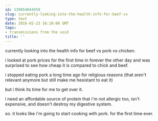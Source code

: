 ```yaml
---
id: 139854044459
slug: currently-looking-into-the-health-info-for-beef-vs
type: text
date: 2016-02-23 16:10:08 GMT
tags:
- transmissions from the void
title: ''
---
```


currently looking into the health info for beef vs pork vs chicken.

i looked at pork prices for the first time in forever the other day and was surprised to see how cheap it is compared to chick and beef.

i stopped eating pork a long time ago for religious reasons (that aren't relevant anymore but still make me hesistant to eat it)

but i think its time for me to get over it.

i need an affordable source of protein that i'm not allergic too, isn't expensive, and doesn't destroy my digestive system.

so. it looks like i'm going to start cooking with pork. for the first time ever.